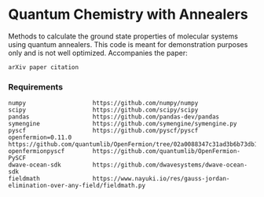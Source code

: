 # Quantum Chemistry with Annealers
Methods to calculate the ground state properties of molecular systems using quantum annealers. This code is meant for demonstration purposes only and is not well optimized. Accompanies the paper:

    arXiv paper citation

### Requirements
    numpy                   https://github.com/numpy/numpy 
    scipy                   https://github.com/scipy/scipy
    pandas                  https://github.com/pandas-dev/pandas
    symengine               https://github.com/symengine/symengine.py
    pyscf                   https://github.com/pyscf/pyscf
    openfermion=0.11.0      https://github.com/quantumlib/OpenFermion/tree/02a0088347c31ad3b6b73db18bc598ef6ddb923a
    openfermionpyscf        https://github.com/quantumlib/OpenFermion-PySCF
    dwave-ocean-sdk         https://github.com/dwavesystems/dwave-ocean-sdk
    fieldmath               https://www.nayuki.io/res/gauss-jordan-elimination-over-any-field/fieldmath.py
